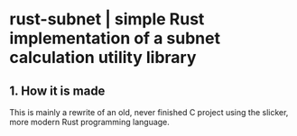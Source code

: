 # rust-subnet | simple Rust implementation of a subnet calculation utility library

## 1. How it is made
This is mainly a rewrite of an old, never finished C project using the slicker, more modern Rust programming language.